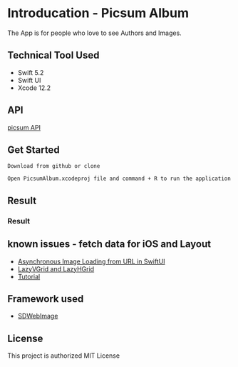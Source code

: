 # Introducation - Picsum Album

The App is for people who love to see Authors and Images.

## Technical Tool Used

* Swift 5.2
* Swift UI
* Xcode 12.2

## API 

[picsum API](https://picsum.photos/v2/list)

## Get Started

```
Download from github or clone
```

```
Open PicsumAlbum.xcodeproj file and command + R to run the application 
```

## Result

### Result


## known issues  - fetch data for iOS and Layout

* [Asynchronous Image Loading from URL in SwiftUI](https://www.vadimbulavin.com/asynchronous-swiftui-image-loading-from-url-with-combine-and-swift/)
* [LazyVGrid and LazyHGrid](https://www.hackingwithswift.com/quick-start/swiftui/how-to-position-views-in-a-grid-using-lazyvgrid-and-lazyhgrid)
* [Tutorial](https://www.youtube.com/watch?v=qNVApzV9V1Q)

## Framework used

* [SDWebImage](https://github.com/SDWebImage/SDWebImageSwiftUI)

## License

This project is authorized MIT License

